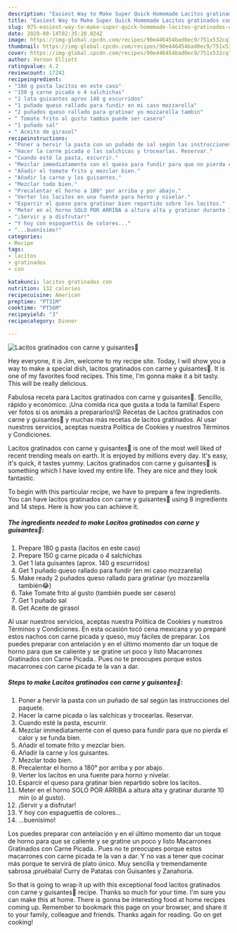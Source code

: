 ```yaml
---
description: "Easiest Way to Make Super Quick Homemade Lacitos gratinados con carne y guisantes🎀"
title: "Easiest Way to Make Super Quick Homemade Lacitos gratinados con carne y guisantes🎀"
slug: 975-easiest-way-to-make-super-quick-homemade-lacitos-gratinados-con-carne-y-guisantes
date: 2020-08-14T02:35:20.024Z
image: https://img-global.cpcdn.com/recipes/90e446454bad0ec9/751x532cq70/lacitos-gratinados-con-carne-y-guisantes🎀-foto-principal.jpg
thumbnail: https://img-global.cpcdn.com/recipes/90e446454bad0ec9/751x532cq70/lacitos-gratinados-con-carne-y-guisantes🎀-foto-principal.jpg
cover: https://img-global.cpcdn.com/recipes/90e446454bad0ec9/751x532cq70/lacitos-gratinados-con-carne-y-guisantes🎀-foto-principal.jpg
author: Vernon Elliott
ratingvalue: 4.2
reviewcount: 17241
recipeingredient:
- "180 g pasta lacitos en este caso"
- "150 g carne picada o 4 salchichas"
- "1 lata guisantes aprox 140 g escurridos"
- "1 puñado queso rallado para fundir en mi caso mozzarella"
- "2 puñados queso rallado para gratinar yo mozzarella tambin"
- " Tomate frito al gusto tambin puede ser casero"
- "1 puñado sal"
- " Aceite de girasol"
recipeinstructions:
- "Poner a hervir la pasta con un puñado de sal según las instrucciones del paquete."
- "Hacer la carne picada o las salchicas y trocearlas. Reservar."
- "Cuando esté la pasta, escurrir."
- "Mezclar immediatamente con el queso para fundir para que no pierda el calor y se funda bien."
- "Añadir el tomate frito y mezclar bien."
- "Añadir la carne y los guisantes."
- "Mezclar todo bien."
- "Precalentar el horno a 180° por arriba y por abajo."
- "Verter los lacitos en una fuente para horno y nivelar."
- "Esparcir el queso para gratinar bien repartido sobre los lacitos."
- "Meter en el horno SOLO POR ARRIBA a altura alta y gratinar durante 10 min (o al gusto)."
- "¡Servir y a disfrutar!"
- "Y hoy con espaguettis de colores..."
- "...buenísimo!"
categories:
- Recipe
tags:
- lacitos
- gratinados
- con

katakunci: lacitos gratinados con 
nutrition: 132 calories
recipecuisine: American
preptime: "PT31M"
cooktime: "PT56M"
recipeyield: "3"
recipecategory: Dinner

---
```



![Lacitos gratinados con carne y guisantes🎀](https://img-global.cpcdn.com/recipes/90e446454bad0ec9/751x532cq70/lacitos-gratinados-con-carne-y-guisantes🎀-foto-principal.jpg)

Hey everyone, it is Jim, welcome to my recipe site. Today, I will show you a way to make a special dish, lacitos gratinados con carne y guisantes🎀. It is one of my favorites food recipes. This time, I'm gonna make it a bit tasty. This will be really delicious.

Fabulosa receta para Lacitos gratinados con carne y guisantes🎀. Sencillo, rápido y económico. ¡Una comida rica que gusta a toda la familia! Espero ver fotos si os animáis a prepararlos!😜 Recetas de Lacitos gratinados con carne y guisantes🎀 y muchas más recetas de lacitos gratinados. Al usar nuestros servicios, aceptas nuestra Política de Cookies y nuestros Términos y Condiciones.

Lacitos gratinados con carne y guisantes🎀 is one of the most well liked of recent trending meals on earth. It is enjoyed by millions every day. It's easy, it's quick, it tastes yummy. Lacitos gratinados con carne y guisantes🎀 is something which I have loved my entire life. They are nice and they look fantastic.


To begin with this particular recipe, we have to prepare a few ingredients. You can have lacitos gratinados con carne y guisantes🎀 using 8 ingredients and 14 steps. Here is how you can achieve it.

<!--inarticleads1-->

##### The ingredients needed to make Lacitos gratinados con carne y guisantes🎀:

1. Prepare 180 g pasta (lacitos en este caso)
1. Prepare 150 g carne picada o 4 salchichas
1. Get 1 lata guisantes (aprox. 140 g escurridos)
1. Get 1 puñado queso rallado para fundir (en mi caso mozzarella)
1. Make ready 2 puñados queso rallado para gratinar (yo mozzarella también😂)
1. Take  Tomate frito al gusto (también puede ser casero)
1. Get 1 puñado sal
1. Get  Aceite de girasol


Al usar nuestros servicios, aceptas nuestra Política de Cookies y nuestros Términos y Condiciones. En esta ocasión tocó cena mexicana y yo preparé estos nachos con carne picada y queso, muy fáciles de preparar. Los puedes preparar con antelación y en el último momento dar un toque de horno para que se caliente y se gratine un poco y listo Macarrones Gratinados con Carne Picada.. Pues no te preocupes porque estos macarrones con carne picada te la van a dar. 

<!--inarticleads2-->

##### Steps to make Lacitos gratinados con carne y guisantes🎀:

1. Poner a hervir la pasta con un puñado de sal según las instrucciones del paquete.
1. Hacer la carne picada o las salchicas y trocearlas. Reservar.
1. Cuando esté la pasta, escurrir.
1. Mezclar immediatamente con el queso para fundir para que no pierda el calor y se funda bien.
1. Añadir el tomate frito y mezclar bien.
1. Añadir la carne y los guisantes.
1. Mezclar todo bien.
1. Precalentar el horno a 180° por arriba y por abajo.
1. Verter los lacitos en una fuente para horno y nivelar.
1. Esparcir el queso para gratinar bien repartido sobre los lacitos.
1. Meter en el horno SOLO POR ARRIBA a altura alta y gratinar durante 10 min (o al gusto).
1. ¡Servir y a disfrutar!
1. Y hoy con espaguettis de colores...
1. ...buenísimo!


Los puedes preparar con antelación y en el último momento dar un toque de horno para que se caliente y se gratine un poco y listo Macarrones Gratinados con Carne Picada.. Pues no te preocupes porque estos macarrones con carne picada te la van a dar. Y no vas a tener que cocinar más porque te servirá de plato único. Muy sencilla y tremendamente sabrosa ¡pruébala! Curry de Patatas con Guisantes y Zanahoria. 

So that is going to wrap it up with this exceptional food lacitos gratinados con carne y guisantes🎀 recipe. Thanks so much for your time. I'm sure you can make this at home. There is gonna be interesting food at home recipes coming up. Remember to bookmark this page on your browser, and share it to your family, colleague and friends. Thanks again for reading. Go on get cooking!

